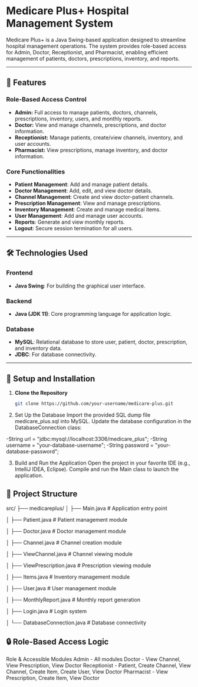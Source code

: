 # Medicare Plus+ Hospital Management System

Medicare Plus+ is a Java Swing-based application designed to streamline hospital management operations. The system provides role-based access for Admin, Doctor, Receptionist, and Pharmacist, enabling efficient management of patients, doctors, prescriptions, inventory, and reports.

---

## 🚀 Features

### **Role-Based Access Control**
- **Admin:** Full access to manage patients, doctors, channels, prescriptions, inventory, users, and monthly reports.
- **Doctor:** View and manage channels, prescriptions, and doctor information.
- **Receptionist:** Manage patients, create/view channels, inventory, and user accounts.
- **Pharmacist:** View prescriptions, manage inventory, and doctor information.

### **Core Functionalities**
- **Patient Management**: Add and manage patient details.
- **Doctor Management**: Add, edit, and view doctor details.
- **Channel Management**: Create and view doctor-patient channels.
- **Prescription Management**: View and manage prescriptions.
- **Inventory Management**: Create and manage medical items.
- **User Management**: Add and manage user accounts.
- **Reports**: Generate and view monthly reports.
- **Logout**: Secure session termination for all users.

---

## 🛠️ Technologies Used

### **Frontend**
- **Java Swing**: For building the graphical user interface.

### **Backend**
- **Java (JDK 11)**: Core programming language for application logic.

### **Database**
- **MySQL**: Relational database to store user, patient, doctor, prescription, and inventory data.
- **JDBC**: For database connectivity.

---

## 🎯 Setup and Installation

1. **Clone the Repository**
   ```bash
   git clone https://github.com/your-username/medicare-plus.git
2. Set Up the Database
Import the provided SQL dump file medicare_plus.sql into MySQL.
Update the database configuration in the DatabaseConnection class:

-String url = "jdbc:mysql://localhost:3306/medicare_plus";
-String username = "your-database-username";
-String password = "your-database-password";

3. Build and Run the Application
Open the project in your favorite IDE (e.g., IntelliJ IDEA, Eclipse).
Compile and run the Main class to launch the application.


## 📂 Project Structure
src/
├── medicareplus/
│   ├── Main.java          # Application entry point

│   ├── Patient.java       # Patient management module

│   ├── Doctor.java        # Doctor management module

│   ├── Channel.java       # Channel creation module

│   ├── ViewChannel.java   # Channel viewing module

│   ├── ViewPrescription.java # Prescription viewing module

│   ├── Items.java         # Inventory management module

│   ├── User.java          # User management module

│   ├── MonthlyReport.java # Monthly report generation

│   ├── Login.java         # Login system

│   └── DatabaseConnection.java # Database connectivity

## 🔒 Role-Based Access Logic
Role	&  Accessible Modules
Admin	- All modules
Doctor	- View Channel, View Prescription, View Doctor
Receptionist	- Patient, Create Channel, View Channel, Create Item, Create User, View Doctor
Pharmacist	- View Prescription, Create Item, View Doctor

